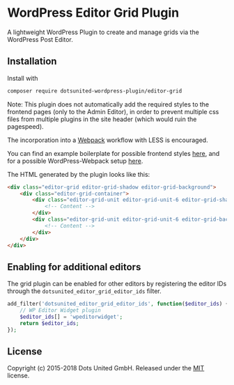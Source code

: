 WordPress Editor Grid Plugin
===

A lightweight WordPress Plugin to create and manage grids via the WordPress Post Editor.

Installation
---

Install with

```bash
composer require dotsunited-wordpress-plugin/editor-grid
```

Note: This plugin does not automatically add the required styles to the frontend
pages (only to the Admin Editor), in order to prevent multiple css files from
multiple plugins in the site header (which would ruin the pagespeed).

The incorporation into a [Webpack](https://github.com/webpack/webpack) workflow
with LESS is encouraged.

You can find an example boilerplate for possible frontend styles
[here](https://github.com/dotsunited/wordpress-boilerplate/blob/master/assets/main/editor-grid/style.less),
and for a possible WordPress-Webpack setup
[here](https://github.com/dotsunited/wordpress-boilerplate/blob/master/webpack.config.js).

The HTML generated by the plugin looks like this:

```html
<div class="editor-grid editor-grid-shadow editor-grid-background">
    <div class="editor-grid-container">
        <div class="editor-grid-unit editor-grid-unit-6 editor-grid-shadow editor-grid-background-highlight">
            <!-- Content -->
        </div>
        <div class="editor-grid-unit editor-grid-unit-6 editor-grid-background">
            <!-- Content -->
        </div>
    </div>
</div>
```

Enabling for additional editors
---

The grid plugin can be enabled for other editors by registering the editor IDs
through the  `dotsunited_editor_grid_editor_ids` filter.

```php
add_filter('dotsunited_editor_grid_editor_ids', function($editor_ids) {
    // WP Editor Widget plugin
    $editor_ids[] = 'wpeditorwidget';
    return $editor_ids;
});
```

License
---

Copyright (c) 2015-2018 Dots United GmbH.
Released under the [MIT](LICENSE) license.
